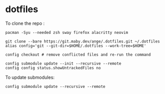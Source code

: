 # dotfiles

To clone the repo :
```console
pacman -Syu --needed zsh sway firefox alacritty neovim

git clone --bare https://git.maby.dev/ange/.dotfiles.git ~/.dotfiles
alias config='git --git-dir=$HOME/.dotfiles --work-tree=$HOME'

config checkout # remove conflicted files and re-run the command

config submodule update --init --recursive --remote
config config status.showUntrackedFiles no
```

To update submodules:
```
config submodule update --recursive --remote
```
